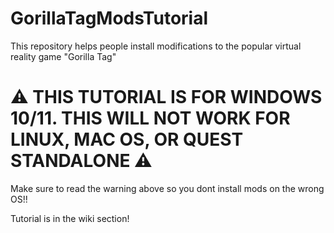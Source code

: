 # GorillaTagModsTutorial
This repository helps people install modifications to the popular virtual reality game "Gorilla Tag"

# ⚠️ THIS TUTORIAL IS FOR WINDOWS 10/11. THIS WILL NOT WORK FOR LINUX, MAC OS, OR QUEST STANDALONE ⚠️

Make sure to read the warning above so you dont install mods on the wrong OS!!

Tutorial is in the wiki section!
